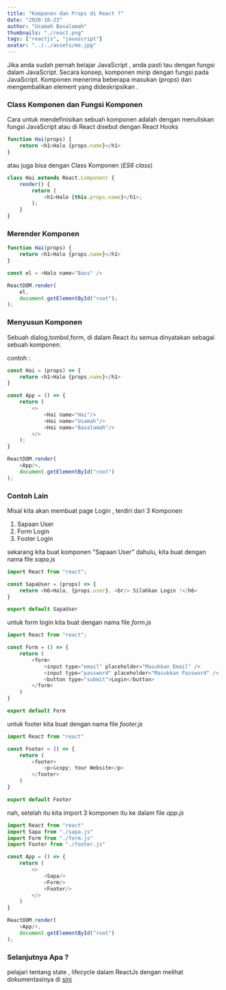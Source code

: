 ```yaml
---
title: "Komponen dan Props di React ?"
date: "2020-10-23"
author: "Usamah Basalamah"
thumbnails: "./react.png"
tags: ["reactjs", "javascript"]
avatar: "../../assets/me.jpg"
---
```



Jika anda sudah pernah belajar JavaScript , anda pasti tau dengan fungsi dalam JavaScript. Secara konsep, komponen mirip dengan fungsi pada JavaScript. Komponen menerima beberapa masukan (*props*) dan mengembalikan element yang dideskripsikan .


### Class Komponen dan Fungsi Komponen

Cara untuk mendefinisikan sebuah komponen adalah dengan menuliskan fungsi JavaScript atau di React disebut dengan React Hooks

```js
function Hai(props) {
    return <h1>Halo {props.name}</h1>
}
```

atau juga bisa dengan Class Komponen (*ES6* *class*) 

```js
class Hai extends React.Component {
    render() {
        return (
            <h1>Halo {this.props.name}</h1>;
        );
    }
}
```

### Merender Komponen

```js
function Hai(props) {
    return <h1>Halo {props.name}</h1>
}

const el = <Halo name="Bass" />

ReactDOM.render(
    el,
    document.getElementById("root");
);
```

### Menyusun Komponen

Sebuah dialog,tombol,form, di dalam React itu semua dinyatakan sebagai sebuah komponen.

contoh :

```js
const Hai = (props) => {
    return <h1>Halo {props.name}</h1>
}

const App = () => {
    return (
        <>
            <Hai name="Hai"/>
            <Hai name="Usamah"/>
            <Hai name="Basalamah"/>
        </>
    );
}

ReactDOM.render(
    <App/>,
    document.getElementById("root")
);

```

### Contoh Lain

Misal kita akan membuat page Login , terdiri dari 3 Komponen

1. Sapaan User
2. Form Login
3. Footer Login
   
sekarang kita buat komponen "Sapaan User" dahulu, kita buat dengan nama file *sapa.js*

```js
import React from "react";

const SapaUser = (props) => {
    return <h6>Halo, {props.user}. <br/> Silahkan Login !</h6>
}

export default SapaUser
```

untuk form login kita buat dengan nama file *form.js*

```js
import React from "react";

const Form = () => {
    return (
        <form>
            <input type="email" placeholder="Masukkan Email" />
            <input type="password" placeholder="Masukkan Password" />
            <button type="submit">Login</button>
        </form>
    )
}

export default Form
```

untuk footer kita buat dengan nama file *footer.js*

```js
import React from "react"

const Footer = () => {
    return (
        <footer>
            <p>&copy; Your Website</p>
        </footer>
    )
}

export default Footer
```

nah, setelah itu kita import 3 komponen itu ke dalam file *app.js*

```js
import React from "react"
import Sapa from "./sapa.js"
import Form from "./form.js"
import Footer from "./footer.js"

const App = () => {
    return (
        <>
            <Sapa/>
            <Form/>
            <Footer/>
        </>
    )
}

ReactDOM.render(
    <App/>,
    document.getElementById("root")
);
```

### Selanjutnya Apa ?

pelajari tentang state , lifecycle dalam ReactJs dengan melihat dokumentasinya di [sini](https://id.reactjs.org/docs/state-and-lifecycle.html)
